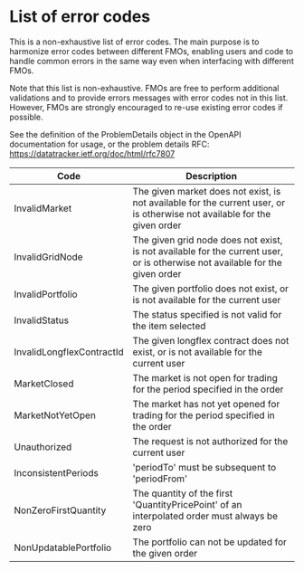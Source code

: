 # List of error codes

This is a non-exhaustive list of error codes. The main purpose is to harmonize error codes between different FMOs, enabling users and code to handle common errors in the same way even when interfacing with different FMOs. 

Note that this list is non-exhaustive. FMOs are free to perform additional validations and to provide errors messages with error codes not in this list. However, FMOs are strongly encouraged to re-use existing error codes if possible. 

See the definition of the ProblemDetails object in the OpenAPI documentation for usage, or the problem details RFC: https://datatracker.ietf.org/doc/html/rfc7807

|  Code                      | Description                               |
|----------------------------|-------------------------------------------|
|InvalidMarket | The given market does not exist, is not available for the current user, or is otherwise not available for the given order
|InvalidGridNode | The given grid node does not exist, is not available for the current user, or is otherwise not available for the given order
|InvalidPortfolio | The given portfolio does not exist, or is not available for the current user
|InvalidStatus | The status specified is not valid for the item selected
|InvalidLongflexContractId | The given longflex contract does not exist, or is not available for the current user
|MarketClosed | The market is not open for trading for the period specified in the order
|MarketNotYetOpen | The market has not yet opened for trading for the period specified in the order
|Unauthorized | The request is not authorized for the current user
|InconsistentPeriods | 'periodTo' must be subsequent to 'periodFrom'
|NonZeroFirstQuantity | The quantity of the first 'QuantityPricePoint' of an interpolated order must always be zero
|NonUpdatablePortfolio | The portfolio can not be updated for the given order